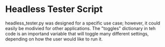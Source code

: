 # Headless Tester Script

headless_tester.py was designed for a specific use case; however, it could easily be modivied for other applications. The "toggles" dictionary in teh code is an importand variable that will toggle many different settings, depending on how the user would like to run it.
